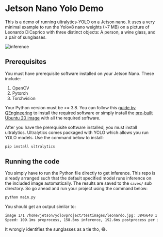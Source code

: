 # Jetson Nano Yolo Demo

This is a demo of running ultralytics-YOLO on a Jetson nano. It uses a very minimal example to run the Yolov8 nano weights (~7 MB) on a picture of Leonardo DiCaprico with three distinct objects: A person, a wine glass, and a pair of sunglasses.

![inference](./docs/inference.png)

## Prerequisites

You must have prerequisite software installed on your Jetson Nano. These include:

1. OpenCV
2. Pytorch
3. Torchvision

Your Python version must be >= 3.8. You can follow this [guide by QEngineering](https://qengineering.eu/install-ubuntu-20.04-on-jetson-nano.html) to install the required software or simply install the [pre-built Ubuntu 20 image](https://github.com/Qengineering/Jetson-Nano-Ubuntu-20-image) with all the required software. 

After you have the prerequisite software installed, you must install ultralytics. Ultralytics comes packaged with YOLO which allows you run YOLO models. Use the command below to install:

```sh
pip install ultralytics
```

## Running the code

You simply have to run the Python file directly to get inference. This repo is already arranged such that the default specified model runs inference on the included image automatically. The results are saved to the `saves/` sub directory. So go ahead and run your project using the command below:

```sh
python main.py
```

You should get an output similar to:

```sh
image 1/1 /home/jetson/yolovproject/testimages/leonardo.jpg: 384x640 1 person, 1 tie, 1 wine glass, 158.5ms
Speed: 109.1ms preprocess, 158.5ms inference, 192.6ms postprocess per image at shape (1, 3, 384, 640)
```

It wrongly identifies the sunglasses as a tie tho, 😅.